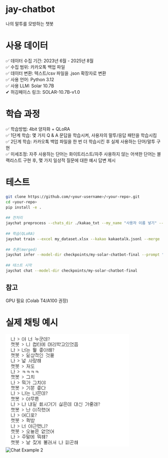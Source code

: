 # jay-chatbot
나의 말투를 모방하는 챗봇

# 사용 데이터
✅ 데이터 수집 기간: 2023년 6월 - 2025년 8월\
✅ 수집 범위: 카카오톡 백업 파일\
✅ 데이터 변환: 텍스트/csv 파일을 .json 확장자로 변환\
✅ 사용 언어: Python 3.12\
✅ 사용 LLM: Solar 10.7B\
✔ 허깅페이스 링크: SOLAR-10.7B-v1.0

# 학습 과정
✅ 학습방법: 4bit 양자화 + QLoRA\
✅ 1단계 학습: 몇 가지 Q & A 문답을 학습시켜, 사용자의 말투/응답 패턴을 학습시킴\
✅ 2딘계 학습: 카카오톡 백업 파일을 한 번 더 학습시킨 후 실제 사용하는 단어/말투 구현\
✅ 미세조정: 자주 사용하는 단어는 화이트리스트/자주 사용하지 않는 어색한 단어는 블랙리스트 구현 후, 몇 가지 일상적 질문에 대한 예시 답변 제시

# 테스트 

```bash
git clone https://github.com/<your-username>/<your-repo>.git
cd <your-repo>
pip install -e .

## 전처리
jaychat preprocess --chats_dir ./kakao_txt --my_name "사용자 이름 넣기" --out kakaotalk.jsonl --confirm

## 학습(QLoRA)
jaychat train --excel my_dataset.xlsx --kakao kakaotalk.jsonl --merge

## 추론(merged)
jaychat infer --model-dir checkpoints/my-solar-chatbot-final --prompt "오늘 뭐 해?"

## 테스트 시작
jaychat chat --model-dir checkpoints/my-solar-chatbot-final
```

## 참고
GPU 필요 (Colab T4/A100 권장)

# 실제 채팅 예시
![Chat Example 1](./assets/image.png)
![Chat Example 2](./assets/image(1).png)

